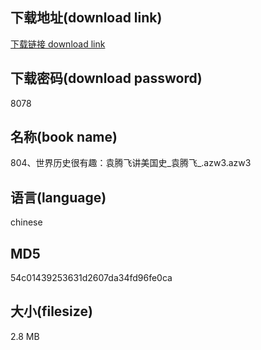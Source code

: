 ## 下载地址(download link)
[下载链接 download link](https://voluble-croquembouche-d321dc.netlify.app/?s=804%E3%80%81%E4%B8%96%E7%95%8C%E5%8E%86%E5%8F%B2%E5%BE%88%E6%9C%89%E8%B6%A3%EF%BC%9A%E8%A2%81%E8%85%BE%E9%A3%9E%E8%AE%B2%E7%BE%8E%E5%9B%BD%E5%8F%B2_%E8%A2%81%E8%85%BE%E9%A3%9E_.azw3)

## 下载密码(download password)
8078

## 名称(book name)
804、世界历史很有趣：袁腾飞讲美国史_袁腾飞_.azw3.azw3

## 语言(language)
chinese

## MD5
54c01439253631d2607da34fd96fe0ca

## 大小(filesize)
2.8 MB
